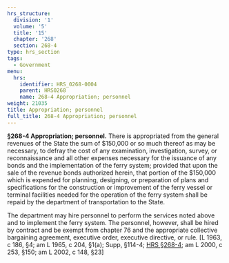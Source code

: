 ```yaml
---
hrs_structure:
  division: '1'
  volume: '5'
  title: '15'
  chapter: '268'
  section: 268-4
type: hrs_section
tags:
  - Government
menu:
  hrs:
    identifier: HRS_0268-0004
    parent: HRS0268
    name: 268-4 Appropriation; personnel
weight: 21035
title: Appropriation; personnel
full_title: 268-4 Appropriation; personnel
---
```

**§268-4 Appropriation; personnel.** There is appropriated from the general revenues of the State the sum of $150,000 or so much thereof as may be necessary, to defray the cost of any examination, investigation, survey, or reconnaissance and all other expenses necessary for the issuance of any bonds and the implementation of the ferry system; provided that upon the sale of the revenue bonds authorized herein, that portion of the $150,000 which is expended for planning, designing, or preparation of plans and specifications for the construction or improvement of the ferry vessel or terminal facilities needed for the operation of the ferry system shall be repaid by the department of transportation to the State.

The department may hire personnel to perform the services noted above and to implement the ferry system. The personnel, however, shall be hired by contract and be exempt from chapter 76 and the appropriate collective bargaining agreement, executive order, executive directive, or rule. [L 1963, c 186, §4; am L 1965, c 204, §1(a); Supp, §114-4; [HRS §268-4](/title-15/chapter-268/section-268-4/); am L 2000, c 253, §150; am L 2002, c 148, §23]